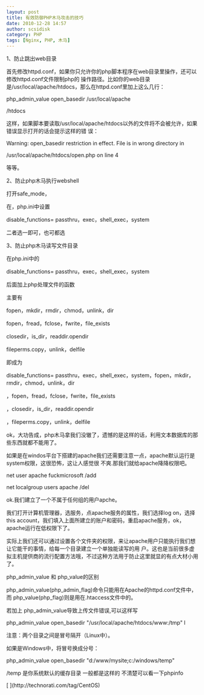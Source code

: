 ```yaml
---
layout: post
title: 有效防御PHP木马攻击的技巧
date: 2010-12-28 14:57
author: scsidisk
category: PHP
tags: [Nginx, PHP, 木马]
---
```


1、防止跳出web目录

首先修改httpd.conf，如果你只允许你的php脚本程序在web目录里操作，还可以修改httpd.conf文件限制php的
操作路径。比如你的web目录是/usr/local/apache/htdocs，那么在httpd.conf里加上这么几行：

php\_admin\_value open\_basedir /usr/local/apache

/htdocs

这样，如果脚本要读取/usr/local/apache/htdocs以外的文件将不会被允许，如果错误显示打开的话会提示这样的错
误：

Warning: open\_basedir restriction in effect. File is in wrong directory
in

/usr/local/apache/htdocs/open.php on line 4

等等。

2、防止php木马执行webshell

打开safe\_mode，

在，php.ini中设置

disable\_functions= passthru，exec，shell\_exec，system

二者选一即可，也可都选

3、防止php木马读写文件目录

在php.ini中的

disable\_functions= passthru，exec，shell\_exec，system

后面加上php处理文件的函数

主要有

fopen，mkdir，rmdir，chmod，unlink，dir

fopen，fread，fclose，fwrite，file\_exists

closedir，is\_dir，readdir.opendir

fileperms.copy，unlink，delfile

即成为

disable\_functions=
passthru，exec，shell\_exec，system，fopen，mkdir，rmdir，chmod，unlink，dir

，fopen，fread，fclose，fwrite，file\_exists

，closedir，is\_dir，readdir.opendir

，fileperms.copy，unlink，delfile

ok，大功告成，php木马拿我们没辙了，遗憾的是这样的话，利用文本数据库的那些东西就都不能用了。

如果是在windos平台下搭建的apache我们还需要注意一点，apache默认运行是system权限，这很恐怖，这让人感觉很
不爽.那我们就给apache降降权限吧。

net user apache fuckmicrosoft /add

net localgroup users apache /del

ok.我们建立了一个不属于任何组的用户apche。

我们打开计算机管理器，选服务，点apache服务的属性，我们选择log
on，选择this
account，我们填入上面所建立的账户和密码，重启apache服务，ok，apache运行在低权限下了。

实际上我们还可以通过设置各个文件夹的权限，来让apache用户只能执行我们想让它能干的事情，给每一个目录建立一个单独能读写的用
户。这也是当前很多虚拟主机提供商的流行配置方法哦，不过这种方法用于防止这里就显的有点大材小用了。

php\_admin\_value 和 php\_value的区别

php\_admin\_value(php\_admin\_flag)命令只能用在Apache的httpd.conf文件中，而
php\_value(php\_flag)则是用在.htaccess文件中的。

若加上 php\_admin\_value导致上传文件错误,可以这样写

php\_admin\_value open\_basedir "/usr/local/apache/htdocs/www:/tmp" l

注意：两个目录之间是冒号隔开（Linux中）。

如果是Windows中，将冒号换成分号：

php\_admin\_value open\_basedir "d:/www/mysite;c:/windows/temp"

/temp 是你系统默认的缓存目录 一般都是这样的 不清楚可以看一下phpinfo

<div class="posttagsblock">
[ ](http://technorati.com/tag/CentOS)

</div>

